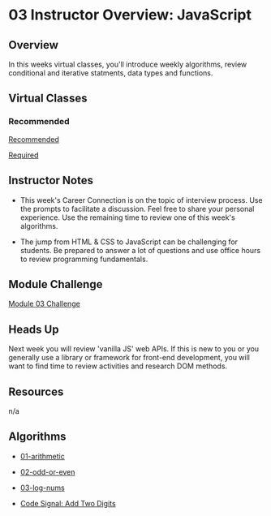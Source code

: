 # 03 Instructor Overview: JavaScript

## Overview

In this weeks virtual classes, you'll introduce weekly algorithms, review conditional and iterative statments, data types and functions. 

## Virtual Classes

### Recommended

[Recommended](./03.1-RECOMMENDED.md)

[Required](./03.2-REQUIRED.md)

## Instructor Notes

* This week's Career Connection is on the topic of interview process. Use the prompts to facilitate a discussion. Feel free to share your personal experience. Use the remaining time to review one of this week's algorithms. 

* The jump from HTML & CSS to JavaScript can be challenging for students. Be prepared to answer a lot of questions and use office hours to review programming fundamentals. 


## Module Challenge

[Module 03 Challenge](../../01-Class-Content/03-JavaScript/02-Challenge)

## Heads Up

Next week you will review 'vanilla JS' web APIs. If this is new to you or you generally use a library or framework for front-end development, you will want to find time to review activities and research DOM methods. 

## Resources

n/a

## Algorithms

  * [01-arithmetic](../../../01-Class-Content/03-JavaScript/03-Algorithms/01-arithmetic)

  * [02-odd-or-even](../../../01-Class-Content/03-JavaScript/03-Algorithms/02-odd-or-even)

  * [03-log-nums](../../../01-Class-Content/03-JavaScript/03-Algorithms/03-log-nums)

  * [Code Signal: Add Two Digits](https://app.codesignal.com/public-test/a2kjXwqf8v7vnGnks/7hyvjF58AaTiQW)